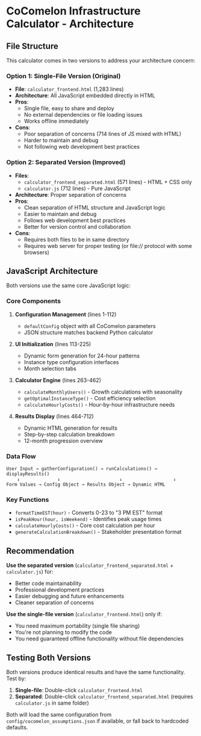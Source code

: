 # CoComelon Infrastructure Calculator - Architecture

## File Structure

This calculator comes in two versions to address your architecture concern:

### Option 1: Single-File Version (Original)
- **File**: `calculator_frontend.html` (1,283 lines)
- **Architecture**: All JavaScript embedded directly in HTML
- **Pros**: 
  - Single file, easy to share and deploy
  - No external dependencies or file loading issues
  - Works offline immediately
- **Cons**: 
  - Poor separation of concerns (714 lines of JS mixed with HTML)
  - Harder to maintain and debug
  - Not following web development best practices

### Option 2: Separated Version (Improved)
- **Files**: 
  - `calculator_frontend_separated.html` (571 lines) - HTML + CSS only
  - `calculator.js` (712 lines) - Pure JavaScript
- **Architecture**: Proper separation of concerns
- **Pros**:
  - Clean separation of HTML structure and JavaScript logic
  - Easier to maintain and debug
  - Follows web development best practices
  - Better for version control and collaboration
- **Cons**:
  - Requires both files to be in same directory
  - Requires web server for proper testing (or file:// protocol with some browsers)

## JavaScript Architecture

Both versions use the same core JavaScript logic:

### Core Components
1. **Configuration Management** (lines 1-112)
   - `defaultConfig` object with all CoComelon parameters
   - JSON structure matches backend Python calculator

2. **UI Initialization** (lines 113-225)
   - Dynamic form generation for 24-hour patterns
   - Instance type configuration interfaces
   - Month selection tabs

3. **Calculator Engine** (lines 263-462)
   - `calculateMonthlyUsers()` - Growth calculations with seasonality
   - `getOptimalInstanceType()` - Cost efficiency selection
   - `calculateHourlyCosts()` - Hour-by-hour infrastructure needs

4. **Results Display** (lines 464-712)
   - Dynamic HTML generation for results
   - Step-by-step calculation breakdown
   - 12-month progression overview

### Data Flow
```
User Input → gatherConfiguration() → runCalculations() → displayResults()
    ↓              ↓                      ↓                   ↓
Form Values → Config Object → Results Object → Dynamic HTML
```

### Key Functions
- `formatTimeEST(hour)` - Converts 0-23 to "3 PM EST" format
- `isPeakHour(hour, isWeekend)` - Identifies peak usage times
- `calculateHourlyCosts()` - Core cost calculation per hour
- `generateCalculationBreakdown()` - Stakeholder presentation format

## Recommendation

**Use the separated version** (`calculator_frontend_separated.html` + `calculator.js`) for:
- Better code maintainability
- Professional development practices  
- Easier debugging and future enhancements
- Cleaner separation of concerns

**Use the single-file version** (`calculator_frontend.html`) only if:
- You need maximum portability (single file sharing)
- You're not planning to modify the code
- You need guaranteed offline functionality without file dependencies

## Testing Both Versions

Both versions produce identical results and have the same functionality. Test by:

1. **Single-file**: Double-click `calculator_frontend.html`
2. **Separated**: Double-click `calculator_frontend_separated.html` (requires `calculator.js` in same folder)

Both will load the same configuration from `config/cocomelon_assumptions.json` if available, or fall back to hardcoded defaults.